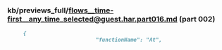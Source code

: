 ### kb/previews_full/flows__time-first__any_time_selected@guest.har.part016.md (part 002)

```md
     {
                            "functionName": "At",
            
```

```
